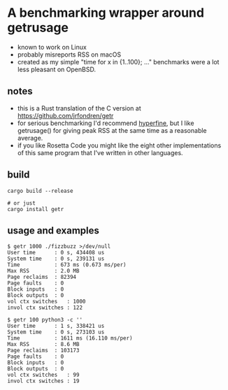 # A benchmarking wrapper around getrusage
- known to work on Linux
- probably misreports RSS on macOS
- created as my simple "time for x in {1..100}; ..." benchmarks were a lot less pleasant on OpenBSD.

## notes
- this is a Rust translation of the C version at https://github.com/jrfondren/getr
- for serious benchmarking I'd recommend [hyperfine](https://crates.io/crates/hyperfine), but I like getrusage() for giving peak RSS at the same time as a reasonable average.
- if you like Rosetta Code you might like the eight other implementations of this same program that I've written in other languages.

## build
```
cargo build --release

# or just
cargo install getr
```

## usage and examples
```
$ getr 1000 ./fizzbuzz >/dev/null
User time      : 0 s, 434408 us
System time    : 0 s, 239131 us
Time           : 673 ms (0.673 ms/per)
Max RSS        : 2.0 MB
Page reclaims  : 82394
Page faults    : 0
Block inputs   : 0
Block outputs  : 0
vol ctx switches   : 1000
invol ctx switches : 122

$ getr 100 python3 -c ''
User time      : 1 s, 338421 us
System time    : 0 s, 273103 us
Time           : 1611 ms (16.110 ms/per)
Max RSS        : 8.6 MB
Page reclaims  : 103173
Page faults    : 0
Block inputs   : 0
Block outputs  : 0
vol ctx switches   : 99
invol ctx switches : 19
```

